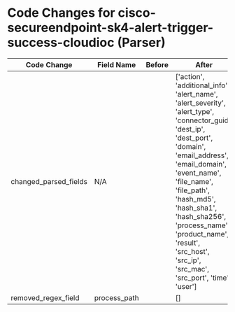 # Code Changes for cisco-secureendpoint-sk4-alert-trigger-success-cloudioc (Parser)

| Code Change | Field Name | Before | After |
|-------------|------------|--------|-------|
| changed_parsed_fields | N/A |  | ['action', 'additional_info', 'alert_name', 'alert_severity', 'alert_type', 'connector_guid', 'dest_ip', 'dest_port', 'domain', 'email_address', 'email_domain', 'event_name', 'file_name', 'file_path', 'hash_md5', 'hash_sha1', 'hash_sha256', 'process_name', 'product_name', 'result', 'src_host', 'src_ip', 'src_mac', 'src_port', 'time', 'user'] |
| removed_regex_field | process_path |  | [] |